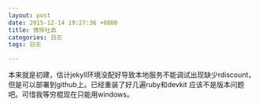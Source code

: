 ```yaml
---
layout: post
date: 2015-12-14 19:27:36 +0800
title: 憔悴吐血
categories: 日志
tags: 日志

---
```

本来就是初建，估计jekyll环境没配好导致本地服务不能调试出现缺少rdiscount，但是可以部署到github上。已经重装了好几遍ruby和devkit 应该不是版本问题吧。可惜我等穷棍现在只能用windows。
